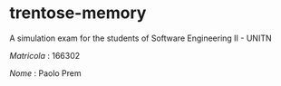 # trentose-memory
A simulation exam for the students of Software Engineering II - UNITN

*Matricola* : 166302

*Nome*      : Paolo Prem
